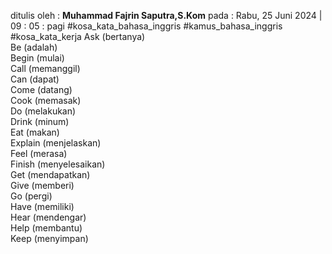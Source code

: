 ditulis oleh : **Muhammad Fajrin Saputra,S.Kom**
pada : Rabu, 25 Juni  2024 | 09 : 05 : pagi
#kosa_kata_bahasa_inggris #kamus_bahasa_inggris #kosa_kata_kerja
Ask (bertanya)  
Be (adalah)  
Begin (mulai)  
Call (memanggil)  
Can (dapat)  
Come (datang)  
Cook (memasak)  
Do (melakukan)  
Drink (minum)  
Eat (makan)  
Explain (menjelaskan)  
Feel (merasa)  
Finish (menyelesaikan)  
Get (mendapatkan)  
Give (memberi)  
Go (pergi)  
Have (memiliki)  
Hear (mendengar)  
Help (membantu)  
Keep (menyimpan)  
  